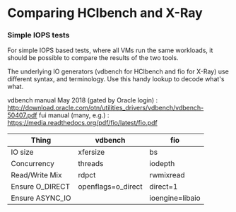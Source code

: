 # Comparing HCIbench and X-Ray
### Simple IOPS tests

For simple IOPS based tests, where all VMs run the same workloads, it should be possible to compare the results of the two tools.  

The underlying IO generators (vdbench for HCIbench and fio for X-Ray) use different syntax, and terminology.  Use this handy lookup to decode what's what.

vdbench manual May 2018 (gated by Oracle login) : http://download.oracle.com/otn/utilities_drivers/vdbench/vdbench-50407.pdf
fui manual (many, e.g.) : https://media.readthedocs.org/pdf/fio/latest/fio.pdf


|Thing | vdbench | fio |
|------|---------|-----|
|IO size | xfersize|bs |
|Concurrency| threads | iodepth|
|Read/Write Mix | rdpct| rwmixread|
|Ensure O_DIRECT| openflags=o_direct  | direct=1|
|Ensure ASYNC_IO|  | ioengine=libaio |

